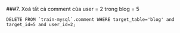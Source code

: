 ###7. Xoá tất cả comment của user = 2 trong blog = 5
```
DELETE FROM `train-mysql`.comment WHERE target_table='blog' and target_id=5 and user_id=2;

```

